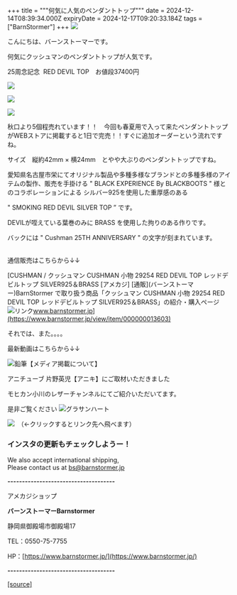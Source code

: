 +++
title = """何気に人気のペンダントトップ"""
date = 2024-12-14T08:39:34.000Z
expiryDate = 2024-12-17T09:20:33.184Z
tags = ["BarnStormer"]
+++
[![](https://stat.ameba.jp/user_images/20231023/16/barnstormer-go/b2/03/p/o0420015015354743273.png)](https://ameblo.jp/barnstormer-go/entry-12825670498.html)

こんにちは、バーンストーマーです。

何気にクッシュマンのペンダントトップが人気です。

25周念記念  RED DEVIL TOP　お値段37400円

[![](https://stat.ameba.jp/user_images/20241214/17/barnstormer-go/e9/02/j/o0333039015521405852.jpg)](https://stat.ameba.jp/user_images/20241214/17/barnstormer-go/e9/02/j/o0333039015521405852.jpg)

[![](https://stat.ameba.jp/user_images/20241214/17/barnstormer-go/b4/a9/j/o0466056615521405855.jpg)](https://stat.ameba.jp/user_images/20241214/17/barnstormer-go/b4/a9/j/o0466056615521405855.jpg)

[![](https://stat.ameba.jp/user_images/20241214/17/barnstormer-go/7d/df/p/o0550041715521408183.png)](https://stat.ameba.jp/user_images/20241214/17/barnstormer-go/7d/df/p/o0550041715521408183.png)

秋口より5個程売れています！！　今回も春夏用で入って来たペンダントトップがWEBストアに掲載すると1日で完売！！すぐに追加オーダーという流れですね。

サイズ　縦約42mm × 横24mm　とやや大ぶりのペンダントトップですね。

愛知県名古屋市栄にてオリジナル製品や多種多様なブランドとの多種多様のアイテムの製作、販売を手掛ける " BLACK EXPERIENCE By BLACKBOOTS " 様とのコラボレーションによる シルバー925を使用した重厚感のある  
  
" SMOKING RED DEVIL SILVER TOP ” です。　  
  
DEVILが咥えている葉巻のみに BRASS を使用した拘りのある作りです。  
  
バックには " Cushman 25TH ANNIVERSARY " の文字が刻まれています。  
 

通信販売はこちらから↓↓

[CUSHMAN / クッシュマン CUSHMAN 小物 29254 RED DEVIL TOP レッドデビルトップ SILVER925＆BRASS \[アメカジ\] \[通販\](バーンストーマー)BarnStormer で取り扱う商品「クッシュマン CUSHMAN 小物 29254 RED DEVIL TOP レッドデビルトップ SILVER925＆BRASS」の紹介・購入ページ![リンク](https://c.stat100.ameba.jp/ameblo/symbols/v3.20.0/svg/gray/editor_link.svg)www.barnstormer.jp](https://www.barnstormer.jp/view/item/000000013603)

それでは、また。。。。

最新動画はこちらから↓↓

![鉛筆](https://stat100.ameba.jp/blog/ucs/img/char/char3/519.png)【メディア掲載について】

アニチューブ 片野英児【アニキ】にご取材いただきました

モヒカン小川のレザーチャンネルにてご紹介いただいてます。

是非ご覧ください ![グラサンハート](https://stat100.ameba.jp/blog/ucs/img/char/char3/148.png)

[![](https://stat.ameba.jp/user_images/20230412/16/barnstormer-go/6a/23/p/o0108010815269242493.png)](https://www.instagram.com/barnstormer_daily/)　（←クリックするとリンク先へ飛べます）

### インスタの更新もチェックしようー！

We also accept international shipping,  
Please contact us at bs@barnstormer.jp

**\-------------------------------------**

アメカジショップ

**バーンストーマーBarnstormer**

静岡県御殿場市御殿場17

TEL：0550-75-7755

HP：[https://www.barnstormer.jp/](https://www.barnstormer.jp/)

**\-------------------------------------**

[[source]](https://ameblo.jp/barnstormer-go/entry-12878636514.html)
